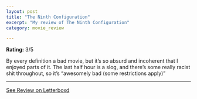 ```yaml
---
layout: post
title: "The Ninth Configuration"
excerpt: "My review of The Ninth Configuration"
category: movie_review

---
```


**Rating:** 3/5

By every definition a bad movie, but it’s so absurd and incoherent that I enjoyed parts of it. The last half hour is a slog, and there’s some really racist shit throughout, so it’s “awesomely bad (some restrictions apply)”

<hr>

[See Review on Letterboxd](https://boxd.it/1FF2u7)
